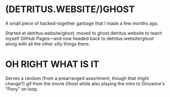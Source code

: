 (DETRITUS.WEBSITE/)GHOST
===========

A small piece of hacked-together garbage that I made a few months ago. 

Started at detritus.website/ghost, moved to ghost.detritus.website to teach myself GitHub Pages—and now headed back to detritus.website/ghost along with all the other silly things there.

OH RIGHT WHAT IS IT
===========

Serves a random (from a prearranged assortment, though that might change?) gif from the movie *Ghost* while also playing the intro to Ginuwine's "Pony" on loop.  
